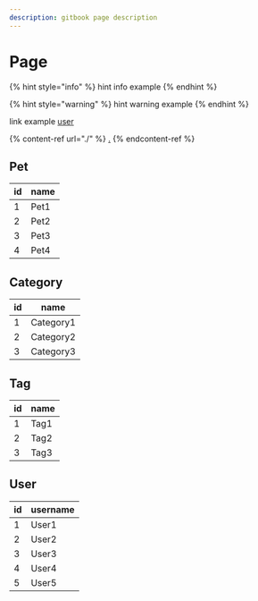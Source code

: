 ```yaml
---
description: gitbook page description
---
```


# Page



{% hint style="info" %}
hint info example
{% endhint %}

{% hint style="warning" %}
hint warning example
{% endhint %}

link example [user](./#user-2)

{% content-ref url="./" %}
[.](./)
{% endcontent-ref %}

## &#x20;<a href="#user" id="user"></a>

## &#x20;<a href="#user" id="user"></a>

## Pet

| id | name |
| -- | ---- |
| 1  | Pet1 |
| 2  | Pet2 |
| 3  | Pet3 |
| 4  | Pet4 |

## Category

| id | name      |
| -- | --------- |
| 1  | Category1 |
| 2  | Category2 |
| 3  | Category3 |

## Tag

| id | name |
| -- | ---- |
| 1  | Tag1 |
| 2  | Tag2 |
| 3  | Tag3 |

## User

| id | username |
| -- | -------- |
| 1  | User1    |
| 2  | User2    |
| 3  | User3    |
| 4  | User4    |
| 5  | User5    |
